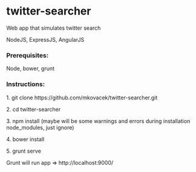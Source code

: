 # twitter-searcher

<p>Web app that simulates twitter search</p>
<p>NodeJS, ExpressJS, AngularJS</p>

<h3>Prerequisites:</h3>
<p>Node, bower, grunt</p>

<h3>Instructions:</h3>
  <p>1. git clone https://github.com/mkovacek/twitter-searcher.git</p>
  <p>2. cd twitter-searcher</p>
  <p>3. npm install (maybe will be some warnings and errors during installation node_modules, just ignore)</p>
  <p>4. bower install</p>
  <p>5. grunt serve</p>
  <p>Grunt will run app => http://localhost:9000/</p>
